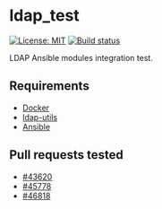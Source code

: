 # ldap_test

[![License: MIT](https://img.shields.io/badge/License-MIT-yellow.svg)](https://opensource.org/licenses/MIT) [![Build status](https://travis-ci.org/gustavomcarmo/ldap_test.svg?branch=master)](https://travis-ci.org/gustavomcarmo/ldap_test)

LDAP Ansible modules integration test.

## Requirements

- [Docker](https://www.docker.com)
- [ldap-utils](https://wiki.debian.org/LDAP/LDAPUtils)
- [Ansible](https://www.ansible.com)

## Pull requests tested

- [#43620](https://github.com/ansible/ansible#43620)
- [#45778](https://github.com/ansible/ansible#45778)
- [#46818](https://github.com/ansible/ansible#46818)
